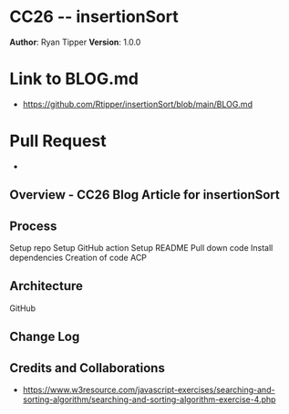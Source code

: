 # CC26  -- insertionSort

**Author**: Ryan Tipper
**Version**: 1.0.0

# Link to BLOG.md
- https://github.com/Rtipper/insertionSort/blob/main/BLOG.md

# Pull Request
-  


## Overview - CC26 Blog Article for insertionSort


## Process
Setup repo
Setup GitHub action
Setup README
Pull down code
Install dependencies
Creation of code
ACP

## Architecture
GitHub

## Change Log

## Credits and Collaborations
- https://www.w3resource.com/javascript-exercises/searching-and-sorting-algorithm/searching-and-sorting-algorithm-exercise-4.php
